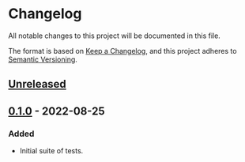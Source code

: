 # Changelog

All notable changes to this project will be documented in this file.

The format is based on [Keep a Changelog](https://keepachangelog.com/en/1.0.0/),
and this project adheres to
[Semantic Versioning](https://semver.org/spec/v2.0.0.html).

## [Unreleased]

## [0.1.0] - 2022-08-25

### Added

- Initial suite of tests.

[unreleased]:
  https://github.com/jordanbtucker/json5-integration-tests/compare/v0.1.0...HEAD
[0.1.0]: https://github.com/jordanbtucker/json5-integration-tests/commits/v0.1.0
